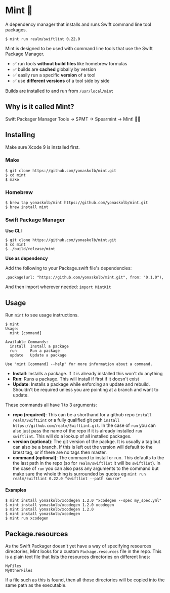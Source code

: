 # Mint 🌱

A dependency manager that installs and runs Swift command line tool packages.

```
$ mint run realm/swiftlint 0.22.0
```

Mint is designed to be used with command line tools that use the Swift Package Manager.

- ✅ run tools **without build files** like homebrew formulas
- ✅ builds are **cached** globally by version
- ✅ easily run a specific **version** of a tool
- ✅ use **different versions** of a tool side by side

Builds are installed to and run from `/usr/local/mint`

## Why is it called Mint?
Swift Packager Manager Tools -> SPMT -> Spearmint -> Mint! 🌱😄

## Installing
Make sure Xcode 9 is installed first.

### Make

```
$ git clone https://github.com/yonaskolb/mint.git
$ cd mint
$ make
```

### Homebrew

```
$ brew tap yonaskolb/mint https://github.com/yonaskolb/mint.git
$ brew install mint
```

### Swift Package Manager

**Use CLI**

```
$ git clone https://github.com/yonaskolb/mint.git
$ cd mint
$ ./build/release/mint
```

**Use as dependency**

Add the following to your Package.swift file's dependencies:

```
.package(url: "https://github.com/yonaskolb/mint.git", from: "0.1.0"),
```

And then import wherever needed: `import MintKit`

## Usage

Run `mint` to see usage instructions.

```
$ mint
Usage:
  mint [command]

Available Commands:
  install  Install a package
  run      Run a package
  update   Update a package
  
Use "mint [command] --help" for more information about a command.
```

- **Install**: Installs a package. If it is already installed this won't do anything
- **Run**: Runs a package. This will install if first if it doesn't exist
- **Update**: Installs a package while enforcing an update and rebuild. Shouldn't be required unless you are pointing at a branch and want to update.

These commands all have 1 to 3 arguments:

- **repo (required)**: This can be a shorthand for a github repo `install realm/SwiftLint` or a fully qualified git path `install https://github.com/realm/SwiftLint.git`. In the case of `run` you can also just pass the name of the repo if it is already installed `run swiftlint`. This will do a lookup of all installed packages.
- **version (optional)**: The git version of the packge. It is usually a tag but can also be a branch. If this is left out the version will default to the latest tag, or if there are no tags then master.
- **command (optional)**: The command to install or run. This defaults to the the last path in the repo (so for `realm/swiftlint` it will be `swiftlint`). In the case of `run` you can also pass any arguments to the command but make sure the whole thing is surrounded by quotes eg `mint run realm/swiftlint 0.22.0 "swiftlint --path source"`

#### Examples
```
$ mint install yonaskolb/xcodegen 1.2.0 "xcodegen --spec my_spec.yml"
$ mint install yonaskolb/xcodegen 1.2.0 xcodegen
$ mint install yonaskolb/xcodegen 1.2.0
$ mint install yonaskolb/xcodegen
$ mint run xcodegen
```

## Package.resources
As the Swift Packager doesn't yet have a way of specifying resources directories, Mint looks for a custom `Package.resources` file in the repo. This is a plain text file that lists the resources directories on different lines:

```
MyFiles
MyOtherFiles
```
If a file such as this is found, then all those directories will be copied into the same path as the executable.

